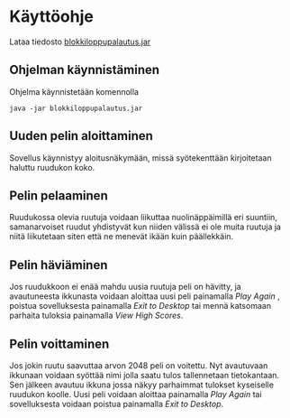 # Käyttöohje

Lataa tiedosto [blokkiloppupalautus.jar](https://github.com/glinoen/ot-harjoitustyo2020/releases/download/3/blokkiloppupalautus.jar)

## Ohjelman käynnistäminen

Ohjelma käynnistetään komennolla 

```
java -jar blokkiloppupalautus.jar
```

## Uuden pelin aloittaminen

Sovellus käynnistyy aloitusnäkymään, missä syötekenttään kirjoitetaan haluttu ruudukon koko.

## Pelin pelaaminen

Ruudukossa olevia ruutuja voidaan liikuttaa nuolinäppäimillä eri suuntiin, samanarvoiset ruudut yhdistyvät kun niiden välissä ei ole muita ruutuja ja niitä liikutetaan siten että ne menevät ikään kuin päällekkäin.

## Pelin häviäminen

Jos ruudukkoon ei enää mahdu uusia ruutuja peli on hävitty, ja avautuneesta ikkunasta voidaan aloittaa uusi peli painamalla _Play Again_ , poistua sovelluksesta painamalla _Exit to Desktop_ tai mennä katsomaan parhaita tuloksia painamalla _View High Scores_.

## Pelin voittaminen

Jos jokin ruutu saavuttaa arvon 2048 peli on voitettu. Nyt avautuvaan ikkunaan voidaan syöttää nimi jolla saatu tulos tallennetaan tietokantaan. Sen jälkeen avautuu ikkuna jossa näkyy parhaimmat tulokset kyseiselle ruudukon koolle. 
Uusi peli voidaan aloittaa painamalla _Play Again_ tai sovelluksesta voidaan poistua painamalla _Exit to Desktop_.

